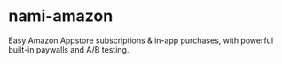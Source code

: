 # nami-amazon
Easy Amazon Appstore subscriptions &amp; in-app purchases, with powerful built-in paywalls and A/B testing.
